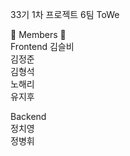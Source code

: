 33기 1차 프로젝트 6팀 ToWe

🤖 Members 🤖 <br>
Frontend
김슬비<br>
김정준<br>
김형석<br>
노해리<br>
유지후

Backend<br>
정치영<br>
정병휘
